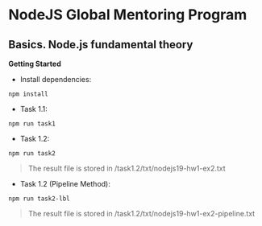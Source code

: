 # NodeJS Global Mentoring Program

## Basics. Node.js fundamental theory

**Getting Started**

- Install dependencies:

`npm install`

- Task 1.1:

`npm run task1`

- Task 1.2:

`npm run task2`
> The result file is stored in /task1.2/txt/nodejs19-hw1-ex2.txt

- Task 1.2 (Pipeline Method):

`npm run task2-lbl`
> The result file is stored in /task1.2/txt/nodejs19-hw1-ex2-pipeline.txt